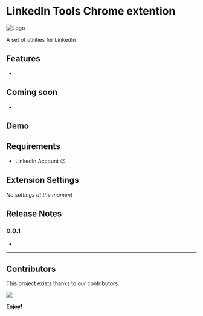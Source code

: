 # LinkedIn Tools Chrome extention

![Logo](https://raw.githubusercontent.com/shiralizadeh/linkedin-tools-chrome-extension/master/assets/logo-128.png)

A set of utilities for LinkedIn 

## Features

- 

## Coming soon

- 

## Demo

## Requirements

- LinkedIn Account 😉

## Extension Settings

_No settings at the moment_

## Release Notes

### 0.0.1

- 

---

## **Contributors**

This project exists thanks to our contributors.

<a href="https://github.com/shiralizadeh/linkedin-tools-chrome-extension/graphs/contributors">
  <img src="https://contrib.rocks/image?repo=shiralizadeh/linkedin-tools-chrome-extension" />
</a>

**Enjoy!**
